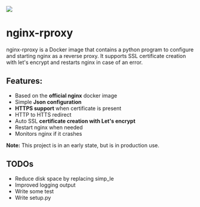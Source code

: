 [![](https://badge.imagelayers.io/trunneml/nginx-rproxy:latest.svg)](https://imagelayers.io/?images=trunneml/nginx-rproxy:latest 'Get your own badge on imagelayers.io')

# nginx-rproxy
nginx-rproxy is a Docker image that contains a python program to configure and starting nginx as a reverse proxy.
It supports SSL certificate creation with let's encrypt and restarts nginx in case of an error.

## Features:

* Based on the **official nginx** docker image
* Simple **Json configuration**
* **HTTPS support** when certificate is present
* HTTP to HTTS redirect
* Auto SSL **certificate creation with Let's encrypt**
* Restart nginx when needed
* Monitors nginx if it crashes


**Note:** This project is in an early state, but is in production use.

## TODOs

* Reduce disk space by replacing simp_le
* Improved logging output
* Write some test
* Write setup.py
